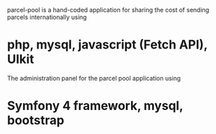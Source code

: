 parcel-pool is a hand-coded application for sharing the cost of sending parcels internationally using 
# php, mysql, javascript (Fetch API), UIkit
The administration panel for the parcel pool application using 
# Symfony 4 framework, mysql, bootstrap
